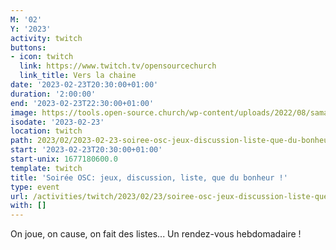```yaml
---
M: '02'
Y: '2023'
activity: twitch
buttons:
- icon: twitch
  link: https://www.twitch.tv/opensourcechurch
  link_title: Vers la chaine
date: '2023-02-23T20:30:00+01:00'
duration: '2:00:00'
end: '2023-02-23T22:30:00+01:00'
image: https://tools.open-source.church/wp-content/uploads/2022/08/samantha-gades-LA6XfeVI5_c-unsplash-scaled.jpg
isodate: '2023-02-23'
location: twitch
path: 2023/02/2023-02-23-soiree-osc-jeux-discussion-liste-que-du-bonheur.md
start: '2023-02-23T20:30:00+01:00'
start-unix: 1677180600.0
template: twitch
title: 'Soirée OSC: jeux, discussion, liste, que du bonheur !'
type: event
url: /activities/twitch/2023/02/23/soiree-osc-jeux-discussion-liste-que-du-bonheur
with: []
---
```

On joue, on cause, on fait des listes... Un rendez-vous hebdomadaire !